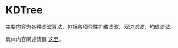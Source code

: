 # KDTree
主要内容为各种滤波算法，包括各项异性扩散滤波、双边滤波、均值滤波。

具体内容阐述请戳 [这里](https://anlutong.github.io/2016/10/21/filter/)。